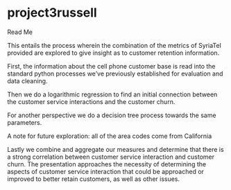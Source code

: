 # project3russell

Read Me

This entails the process wherein the combination of the metrics of SyriaTel provided are explored to give insight as to customer retention information.

First, the information about the cell phone customer base is read into the standard python processes we’ve previously established for evaluation and data cleaning. 

Then we do a logarithmic regression to find an initial connection between the customer service interactions and the customer churn.

For another perspective we do a decision tree process towards the same parameters.

A note for future exploration: all of the area codes come from California

Lastly we combine and aggregate our measures and determine that there is a strong correlation between customer service interaction and customer churn. The presentation approaches the necessity of determining the aspects of customer service interaction that could be approached or improved to better retain customers, as well as other issues.

